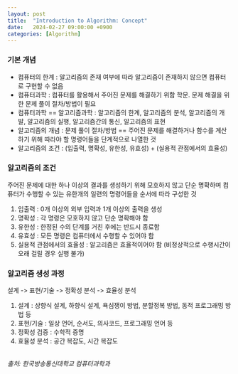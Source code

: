 ```yaml
---
layout: post
title:  "Introduction to Algorithm: Concept"
date:   2024-02-27 09:00:00 +0900
categories: [Algorithm]
---
```


### 기본 개념   
- 컴퓨터의 한계 : 알고리즘의 존재 여부에 따라 알고리즘이 존재하지 않으면 컴퓨터로 구현할 수 없음   
- 컴퓨터과학 : 컴퓨터를 활용해서 주어진 문제를 해결하기 위함 학문. 문제 해결을 위한 문제 풀이 절차/방법이 필요   
- 컴퓨터과학 == 알고리즘과학 : 알고리즘의 한계, 알고리즘의 분석, 알고리즘의 개발, 알고리즘의 실행, 알고리즘간의 통신, 알고리즘의 표현   
- 알고리즘의 개념 : 문제 풀이 절차/방법 == 주어진 문제를 해결하거나 함수를 계산하기 위해 따라야 할 명령어들을 단계적으로 나열한 것   
- 알고리즘의 조건 : (입출력, 명확성, 유한성, 유효성) + (실용적 관점에서의 효율성)   
   
### 알고리즘의 조건   
주어진 문제에 대한 하나 이상의 결과를 생성하기 위해 모호하지 않고 단순 명확하며 컴퓨터가 수행할 수 있는 유한개의 일련의 명령어들을 순서에 따라 구성한 것   
1. 입출력 : 0개 이상의 외부 입력과 1개 이상의 출력을 생성   
2. 명확성 : 각 명령은 모호하지 않고 단순 명확해야 함   
3. 유한성 : 한정된 수의 단계를 거친 후에는 반드시 종료함   
4. 유효성 : 모든 명령은 컴퓨터에서 수행할 수 있어야 함   
5. 실용적 관점에서의 효율성 : 알고리즘은 효율적이어야 함 (비정상적으로 수행시간이 오래 걸릴 경우 실행 불가)   
   
### 알고리즘 생성 과정   
설계 -> 표현/기술 -> 정확성 분석 -> 효율성 분석   
1. 설계 : 상향식 설계, 하향식 설계, 욕심쟁이 방법, 분할정복 방법, 동적 프로그래밍 방법 등   
2. 표현/기술 : 일상 언어, 순서도, 의사코드, 프로그래밍 언어 등   
3. 정확성 검증 : 수학적 증명   
4. 효율성 분석 : 공간 복잡도, 시간 복잡도   
   
<br />
<cite>출처: 한국방송통신대학교 컴퓨터과학과</cite>
